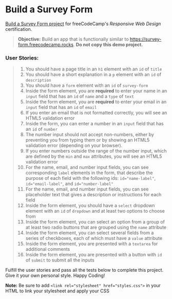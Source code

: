 # Build a Survey Form
[Build a Survey Form project](https://www.freecodecamp.org/learn/2022/responsive-web-design/#build-a-survey-form-project) for freeCodeCamp's _Responsive Web Design_ certification.

> **Objective:** Build an app that is functionally similar to https://survey-form.freecodecamp.rocks. **Do not copy this demo project.**

### User Stories:

> 1. You should have a page title in an `h1` element with an `id` of `title`
> 2. You should have a short explanation in a `p` element with an `id` of `description`
> 3. You should have a `form` element with an `id` of `survey-form`
> 4. Inside the form element, you are **required** to enter your name in an `input` field that has an `id` of `name` and a `type` of `text`
> 5. Inside the form element, you are **required** to enter your email in an `input` field that has an `id` of `email`
> 6. If you enter an email that is not formatted correctly, you will see an HTML5 validation error
> 7. Inside the form, you can enter a number in an `input` field that has an `id` of `number`
> 8. The number input should not accept non-numbers, either by preventing you from typing them or by showing an HTML5 validation error (depending on your browser).
> 9. If you enter numbers outside the range of the number input, which are defined by the `min` and `max` attributes, you will see an HTML5 validation error
> 10. For the name, email, and number input fields, you can see corresponding `label` elements in the form, that describe the purpose of each field with the following ids: `id="name-label"`, `id="email-label"`, and `id="number-label"`
> 11. For the name, email, and number input fields, you can see placeholder text that gives a description or instructions for each field
> 12. Inside the form element, you should have a `select` dropdown element with an `id` of `dropdown` and at least two options to choose from
> 13. Inside the form element, you can select an option from a group of at least two radio buttons that are grouped using the `name` attribute
> 14. Inside the form element, you can select several fields from a series of checkboxes, each of which must have a `value` attribute
> 15. Inside the form element, you are presented with a `textarea` for additional comments
> 16. Inside the form element, you are presented with a button with `id` of `submit` to submit all the inputs


Fulfill the user stories and pass all the tests below to complete this project. Give it your own personal style. Happy Coding!

**Note:** Be sure to add `<link rel="stylesheet" href="styles.css">` in your HTML to link your stylesheet and apply your CSS
